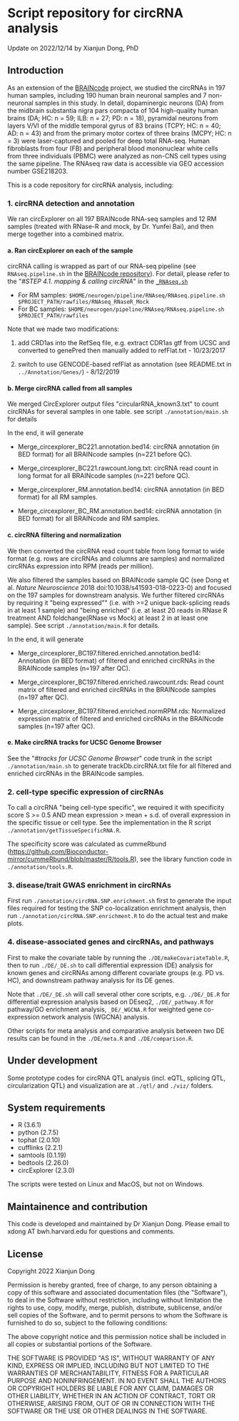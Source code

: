# Script repository for circRNA analysis

Update on 2022/12/14 by Xianjun Dong, PhD

## Introduction

As an extension of the [BRAINcode](http://www.humanbraincode.org) project, we studied the circRNAs in 197 human samples, including 190 human brain neuronal samples and 7 non-neuronal samples in this study. In detail, dopaminergic neurons (DA) from the midbrain substantia nigra pars compacta of 104 high-quality human brains (DA; HC: n = 59; ILB: n = 27; PD: n = 18), pyramidal neurons from layers V/VI of the middle temporal gyrus of 83 brains (TCPY; HC: n = 40; AD: n = 43) and from the primary motor cortex of three brains (MCPY; HC: n = 3) were laser-captured and pooled for deep total RNA-seq. Human fibroblasts from four (FB) and peripheral blood mononuclear white cells from three individuals (PBMC) were analyzed as non-CNS cell types using the same pipeline. The RNAseq raw data is accessible via GEO accession number GSE218203. 

This is a code repository for circRNA analysis, including:

### 1. circRNA detection and annotation

We ran circExplorer on all 197 BRAINcode RNA-seq samples and 12 RM samples (treated with RNase-R and mock, by Dr. Yunfei Bai), and then merge together into a combined matrix.

#### a. Ran circExplorer on each of the sample

circRNA calling is wrapped as part of our RNA-seq pipeline (see `RNAseq.pipeline.sh` in the [BRAINcode repository](https://github.com/sterding/BRAINcode)). For detail, please refer to the "*#STEP 4.1. mapping & calling circRNA*" in the [`_RNAseq.sh`](https://github.com/sterding/BRAINcode/blob/master/modules/_RNAseq.sh)

- For RM samples: `$HOME/neurogen/pipeline/RNAseq/RNAseq.pipeline.sh $PROJECT_PATH/rawfiles/RNAseq_RNaseR_Mock`
- For BC samples: `$HOME/neurogen/pipeline/RNAseq/RNAseq.pipeline.sh $PROJECT_PATH/rawfiles`

Note that we made two modifications: 

1. add CRD1as into the RefSeq file, e.g. extract CDR1as gtf from UCSC and converted to genePred then manually added to refFlat.txt - 10/23/2017

2. switch to use GENCODE-based refFlat as annotation (see README.txt in `../Annotation/Genes/`) - 8/12/2019


#### b. Merge circRNA called from all samples

We merged CircExplorer output files "circularRNA_known3.txt" to count circRNAs for several samples in one table.  see script `./annotation/main.sh` for details

In the end, it will generate 

- Merge_circexplorer_BC221.annotation.bed14: circRNA annotation (in BED format) for all BRAINcode samples (n=221 before QC).

- Merge_circexplorer_BC221.rawcount.long.txt: circRNA read count in long format for all BRAINcode samples (n=221 before QC).

- Merge_circexplorer_RM.annotation.bed14: circRNA annotation (in BED format) for all RM samples.

- Merge_circexplorer_BC_RM.annotation.bed14: circRNA annotation (in BED format) for all BRAINcode and RM samples.

#### c. circRNA filtering and normalization

We then converted the circRNA read count table from long format to wide format (e.g. rows are circRNAs and columns are samples) and normalized circRNAs expression into RPM (reads per million). 

We also filtered the samples based on BRAINcode sample QC (see Dong et al. *Nature Neuroscience* 2018 doi:10.1038/s41593-018-0223-0) and focused on the 197 samples for downstream analysis. We further filtered circRNAs by requiring it "being expressed"" (i.e. with >=2 unique back-splicing reads in at least 1 sample) and "being enriched" (i.e. at least 20 reads in RNase R treatment AND foldchange(RNase vs Mock) at least 2 in at least one sample). See script `./annotation/main.R` for details. 

In the end, it will generate 

- Merge_circexplorer_BC197.filtered.enriched.annotation.bed14: Annotation (in BED format) of filtered and enriched circRNAs in the BRAINcode samples (n=197 after QC).

- Merge_circexplorer_BC197.filtered.enriched.rawcount.rds: Read count matrix of filtered and enriched circRNAs in the BRAINcode samples (n=197 after QC).

- Merge_circexplorer_BC197.filtered.enriched.normRPM.rds: Normalized expression matrix of filtered and enriched circRNAs in the BRAINcode samples (n=197 after QC).


#### e. Make circRNA tracks for UCSC Genome Browser

See the "*#tracks for UCSC Genome Browser*" code trunk in the script `./annotation/main.sh` to generate trackDb.circRNA.txt file for all filtered and enriched circRNAs in the BRAINcode samples. 

### 2. cell-type specific expression of circRNAs

To call a circRNA "being cell-type specific", we required it with specificity score S >= 0.5 AND mean expression > mean + s.d. of overall expression  in the specific tissue or cell type. See the implementation in the R script `./annotation/getTissueSpecificRNA.R`. 

The specificity score was calculated as cummeRbund (https://github.com/Bioconductor-mirror/cummeRbund/blob/master/R/tools.R), see the library function code in `./annotation/tools.R`. 

### 3. disease/trait GWAS enrichment in circRNAs

First run `./annotation/circRNA.SNP.enrichment.sh` first to generate the input files required for testing the SNP co-localization enrichment analysis, then run `./annotation/circRNA.SNP.enrichment.R` to do the actual test and make plots. 

### 4. disease-associated genes and circRNAs, and pathways

First to make the covariate table by running the `./DE/makeCovariateTable.R`, then to run `./DE/_DE.sh` to call differential expression (DE) analysis for known genes and circRNAs among different covariate groups (e.g. PD vs. HC), and downstream pathway analysis for its DE genes. 

Note that `./DE/_DE.sh` will call several other core scripts, e.g. `./DE/_DE.R` for differential expression analysis based on DEseq2, `./DE/_pathway.R` for pathway/GO enrichment analysis, `_DE/_WGCNA.R` for weighted gene co-expression network analysis (WGCNA) analysis. 

Other scripts for meta analysis and comparative analysis between two DE results can be found in the `./DE/meta.R` and `./DE/comparison.R`. 

## Under development

Some prototype codes for circRNA QTL analysis (incl. eQTL, splicing QTL, circularization QTL) and visualization are at `./qtl/` and `./viz/` folders. 

## System requirements
- R (3.6.1)
- python (2.7.5)
- tophat (2.0.10)
- cufflinks (2.2.1)
- samtools (0.1.19)
- bedtools (2.26.0)
- circExplorer (2.3.0)

The scripts were tested on Linux and MacOS, but not on Windows. 

## Maintainence and contribution
This code is developed and maintained by Dr Xianjun Dong. Please email to xdong AT bwh.harvard.edu for questions and comments.

## License
Copyright 2022 Xianjun Dong

Permission is hereby granted, free of charge, to any person obtaining a copy of this software and associated documentation files (the "Software"), to deal in the Software without restriction, including without limitation the rights to use, copy, modify, merge, publish, distribute, sublicense, and/or sell copies of the Software, and to permit persons to whom the Software is furnished to do so, subject to the following conditions:

The above copyright notice and this permission notice shall be included in all copies or substantial portions of the Software.

THE SOFTWARE IS PROVIDED "AS IS", WITHOUT WARRANTY OF ANY KIND, EXPRESS OR IMPLIED, INCLUDING BUT NOT LIMITED TO THE WARRANTIES OF MERCHANTABILITY, FITNESS FOR A PARTICULAR PURPOSE AND NONINFRINGEMENT. IN NO EVENT SHALL THE AUTHORS OR COPYRIGHT HOLDERS BE LIABLE FOR ANY CLAIM, DAMAGES OR OTHER LIABILITY, WHETHER IN AN ACTION OF CONTRACT, TORT OR OTHERWISE, ARISING FROM, OUT OF OR IN CONNECTION WITH THE SOFTWARE OR THE USE OR OTHER DEALINGS IN THE SOFTWARE.

